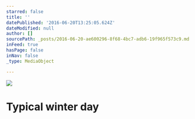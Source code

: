 ```yaml
---
starred: false
title: ''
datePublished: '2016-06-20T13:25:05.624Z'
dateModified: null
author: []
sourcePath: _posts/2016-06-20-ae600296-8f68-4bc7-adb6-19f965f573c9.md
inFeed: true
hasPage: false
inNav: false
_type: MediaObject

---
```

![](https://the-grid-user-content.s3-us-west-2.amazonaws.com/59388226-d4b9-4bd7-a4bc-1cb0604a2267.jpg)

# Typical winter day